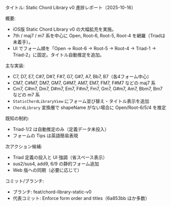 タイトル: Static Chord Library v0 進捗レポート（2025-10-16）

概要:
- iOS版 Static Chord Library v0 の大幅拡充を実施。
- 7th / maj7 / m7 系を中心に Open, Root-6, Root-5, Root-4 を網羅（Triadは未着手）。
- UI でフォーム順を「Open → Root-6 → Root-5 → Root-4 → Triad-1 → Triad-2」に固定。タイトル自動推定を追加。

主な実装:
- C7, D7, E7, C#7, D#7, F#7, G7, G#7, A7, Bb7, B7（各4フォーム中心）
- CM7, C#M7, DM7, GM7, G#M7, AM7, EM7, FM7, F#M7 などの maj7 系
- Cm7, C#m7, Dm7, D#m7, Em7, F#m7, Fm7, Gm7, G#m7, Am7, Bbm7, Bm7 などの m7 系
- `StaticChordLibraryView` にフォーム並び替え・タイトル表示を追加
- `ChordLibrary` 変換層で shapeName がない場合に Open/Root-6/5/4 を推定

既知の制約:
- Triad-1/2 は自動推定のみ（定義データ未投入）
- フォームの Tips は英語簡易表現

次アクション候補:
- Triad 定義の投入と UI 強調（省スペース表示）
- sus2/sus4, add9, 6/9 の静的フォーム追加
- Web 版への同期（必要に応じて）

コミット/ブランチ:
- ブランチ: feat/chord-library-static-v0
- 代表コミット: Enforce form order and titles（6a853bb ほか多数）


